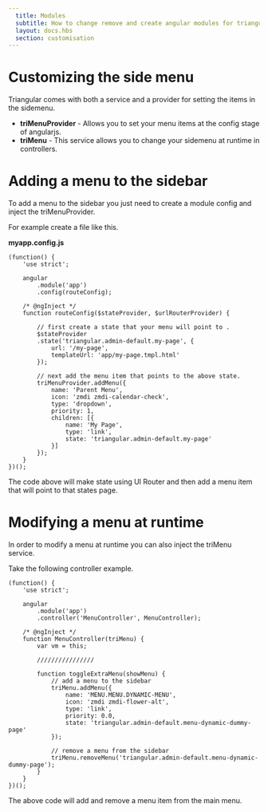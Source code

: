 ```yaml
---
  title: Modules
  subtitle: How to change remove and create angular modules for triangular
  layout: docs.hbs
  section: customisation
---
```


# Customizing the side menu

Triangular comes with both a service and a provider for setting the items in the sidemenu.

- **triMenuProvider** - Allows you to set your menu items at the config stage of angularjs.
- **triMenu** - This service allows you to change your sidemenu at runtime in controllers.

# Adding a menu to the sidebar

To add a menu to the sidebar you just need to create a module config and inject the triMenuProvider.

For example create a file like this.

**myapp.config.js**
```
(function() {
    'use strict';

    angular
        .module('app')
        .config(routeConfig);

    /* @ngInject */
    function routeConfig($stateProvider, $urlRouterProvider) {

        // first create a state that your menu will point to .
        $stateProvider
        .state('triangular.admin-default.my-page', {
            url: '/my-page',
            templateUrl: 'app/my-page.tmpl.html'
        });

        // next add the menu item that points to the above state.
        triMenuProvider.addMenu({
            name: 'Parent Menu',
            icon: 'zmdi zmdi-calendar-check',
            type: 'dropdown',
            priority: 1,
            children: [{
                name: 'My Page',
                type: 'link',
                state: 'triangular.admin-default.my-page'
            }]
        });            
    }
})();
```

The code above will make state using UI Router and then add a menu item that will point to that states page.

# Modifying a menu at runtime

In order to modify a menu at runtime you can also inject the triMenu service.

Take the following controller example.

```
(function() {
    'use strict';

    angular
        .module('app')
        .controller('MenuController', MenuController);

    /* @ngInject */
    function MenuController(triMenu) {
        var vm = this;

        ////////////////

        function toggleExtraMenu(showMenu) {            
            // add a menu to the sidebar
            triMenu.addMenu({
                name: 'MENU.MENU.DYNAMIC-MENU',
                icon: 'zmdi zmdi-flower-alt',
                type: 'link',
                priority: 0.0,
                state: 'triangular.admin-default.menu-dynamic-dummy-page'
            });

            // remove a menu from the sidebar
            triMenu.removeMenu('triangular.admin-default.menu-dynamic-dummy-page');
        }
    }
})();
```

The above code will add and remove a menu item from the main menu.
